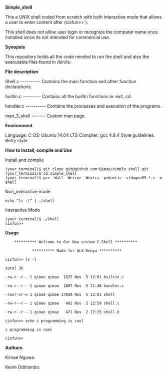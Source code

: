 **Simple_shell**

This a UNIX shell coded from scratch with both interactive mode that allows a user to enter content after (cisfun>> ).

This shell does not allow user login or recognize the computer name once installed since its not intended for commercial use.


**Synopsis**

This repository holds all the code needed to run the shell and also the executable files found in /bin/ls.

**File description**

Shell.c ---------- Contains the main function and other function declarations.

builtin.c --------- Contains all the builtin functions ie: exit, cd.

handler.c ---------- Contains the processes and execution of the programs.

man_3_shell ------- Custom man page.

**Environment**

Language: C
OS: Ubuntu 14.04 LTS
Compiler: gcc 4.8.4
Style guidelines: Betty style

**How to Install, compile and Use**

Install and compile

	(your_terminal)$ git clone git@github.com:Qimae/simple_shell.git
	(your_terminal)$ cd simple_shell
	(your_terminal)$ gcc -Wall -Werror -Wextra -pedantic -std=gnu89 *.c -o shell

Non_interactive mode

	echo "ls -l" | ./shell

Interactive Mode

	(your_terminal)$ ./shell
	cisfun>> 

**Usage**

        ********** Welcome to Our New custom C-Shell **********

                ********** Made for ALX Kenya **********

	cisfun>> ls -l

	total 36

	-rw-r--r-- 1 qimae qimae  1825 Nov  5 12:01 builtin.c

	-rw-r--r-- 1 qimae qimae  1807 Nov  5 11:48 handler.c

	-rwxr-xr-x 1 qimae qimae 17920 Nov  5 12:01 shell

	-rw-r--r-- 1 qimae qimae   401 Nov  2 12:59 shell.c

	-rw-r--r-- 1 qimae qimae   471 Nov  2 17:25 shell.h

	cisfun>> echo c programming is cool

	c programming is cool

	cisfun>> 


**Authors**

Kimae Ngowa.

Kevin Odhiambo.
